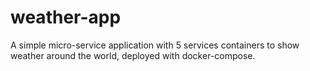 # weather-app
A simple micro-service application with 5 services containers to show weather around the world, deployed with docker-compose.
